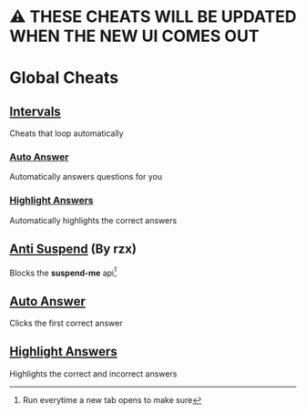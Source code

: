 # ⚠️ THESE CHEATS WILL BE UPDATED WHEN THE NEW UI COMES OUT

# Global Cheats

## [Intervals](intervals/)
Cheats that loop automatically

### [Auto Answer](intervals/autoAnswer.js)
Automatically answers questions for you

### [Highlight Answers](intervals/highlightAnswers.js)
Automatically highlights the correct answers

## [Anti Suspend](antiSuspend.js) (By rzx)
Blocks the **suspend-me** api[^1]

## [Auto Answer](autoAnswer.js)
Clicks the first correct answer

## [Highlight Answers](highlightAnswers.js)
Highlights the correct and incorrect answers

[^1]: Run everytime a new tab opens to make sure